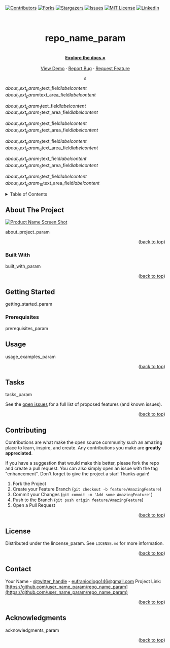 <div id="top"></div>
<!--
*** Thanks for checking out the Best-README-Template. If you have a suggestion
*** that would make this better, please fork the repo and create a pull request
*** or simply open an issue with the tag "enhancement".
*** Don't forget to give the project a star!
*** Thanks again! Now go create something AMAZING! :D
-->



<!-- PROJECT SHIELDS -->
<!--
*** I'm using markdown "reference style" links for readability.
*** Reference links are enclosed in brackets [ ] instead of parentheses ( ).
*** See the bottom of this document for the declaration of the reference variables
*** for contributors-url, forks-url, etc. This is an optional, concise syntax you may use.
*** https://www.markdownguide.org/basic-syntax/#reference-style-links
-->
[![Contributors][contributors-shield]](https://github.com/user_name_param/repo_name_param/CONTRIBUTORS.md)
[![Forks][forks-shield]](https://github.com/user_name_param/repo_name_param/fork)
[![Stargazers][stars-shield]](https://github.com/user_name_param/repo_name_param/stargazersi)
[![Issues][issues-shield]](https://github.com/user_name_param/repo_name_param/issues)
[![MIT License][license-shield]](https://github.com/user_name_param/repo_name_param/blob/master/LICENSE)
[![LinkedIn][linkedin-shield]](https://www.linkedin.com/in/eufranio-diogo-a33145122/)



<!-- PROJECT LOGO -->
<br />
<div align="center">
<h1 align="center">repo_name_param</h1>

  <p align="center">
    <br />
    <a href="https://github.com/user_name_param/repo_name_param"><strong>Explore the docs »</strong></a>
    <br />
    <br />
    <a href="https://domain_name_param/repo_name_param">View Demo</a>
    ·
    <a href="https://github.com/user_name_param/repo_name_param/issues">Report Bug</a>
    ·
    <a href="https://github.com/user_name_param/repo_name_param/issues">Request Feature</a>
  </p>s
</div>

$about_next_param_0$text_field$label content$
$about_next_param$text_area_field$label content$

$about_next_param_1$text_field$label content$
$about_next_param_2$text_area_field$label content$

$about_next_param_3$text_field$label content$
$about_next_param_4$text_area_field$label content$

$about_next_param_5$text_field$label content$
$about_next_param_6$text_area_field$label content$

$about_next_param_7$text_field$label content$
$about_next_param_8$text_area_field$label content$

$about_next_param_9$text_field$label content$
$about_next_param_10$text_area_field$label content$

<!-- TABLE OF CONTENTS -->
<details>
  <summary>Table of Contents</summary>
  <ol>
    <li>
      <a href="#about-the-project">About The Project</a>
      <ul>
        <li><a href="#built-with">Built With</a></li>
      </ul>
    </li>
    <li>
      <a href="#getting-started">Getting Started</a>
      <ul>
        <li><a href="#prerequisites">Prerequisites</a></li>
        <li><a href="#installation">Installation</a></li>
      </ul>
    </li>
    <li><a href="#usage">Usage</a></li>
    <li><a href="#roadmap">Roadmap</a></li>
    <li><a href="#contributing">Contributing</a></li>
    <li><a href="#license">License</a></li>
    <li><a href="#contact">Contact</a></li>
    <li><a href="#acknowledgments">Acknowledgments</a></li>
  </ol>
</details>



<!-- ABOUT THE PROJECT -->
## About The Project

[![Product Name Screen Shot][product-screenshot]](https://domain_name_param/repo_name_param)

about_project_param

<p align="right">(<a href="#top">back to top</a>)</p>



### Built With

built_with_param

<p align="right">(<a href="#top">back to top</a>)</p>

<!-- GETTING STARTED -->
## Getting Started

getting_started_param

### Prerequisites

prerequisites_param


<!-- USAGE EXAMPLES -->
## Usage

usage_examples_param

<p align="right">(<a href="#top">back to top</a>)</p>



<!-- ROADMAP -->
## Tasks

tasks_param

See the [open issues](https://github.com/user_name_param/repo_name_param/issues) for a full list of proposed features (and known issues).

<p align="right">(<a href="#top">back to top</a>)</p>



<!-- CONTRIBUTING -->
## Contributing

Contributions are what make the open source community such an amazing place to learn, inspire, and create. Any contributions you make are **greatly appreciated**.

If you have a suggestion that would make this better, please fork the repo and create a pull request. You can also simply open an issue with the tag "enhancement".
Don't forget to give the project a star! Thanks again!

1. Fork the Project
2. Create your Feature Branch (`git checkout -b feature/AmazingFeature`)
3. Commit your Changes (`git commit -m 'Add some AmazingFeature'`)
4. Push to the Branch (`git push origin feature/AmazingFeature`)
5. Open a Pull Request

<p align="right">(<a href="#top">back to top</a>)</p>



<!-- LICENSE -->
## License

Distributed under the lincense_param. See `LICENSE.md` for more information.

<p align="right">(<a href="#top">back to top</a>)</p>



<!-- CONTACT -->
## Contact

Your Name - [@twitter_handle](https://twitter.com/twitter_handle) - eufraniodiogo146@gmail.com
Project Link: [https://github.com/user_name_param/repo_name_param](https://github.com/user_name_param/repo_name_param)

<p align="right">(<a href="#top">back to top</a>)</p>



<!-- ACKNOWLEDGMENTS -->
## Acknowledgments

acknowledgments_param

<p align="right">(<a href="#top">back to top</a>)</p>



<!-- MARKDOWN LINKS & IMAGES -->
<!-- https://www.markdownguide.org/basic-syntax/#reference-style-links -->
[contributors-shield]: https://img.shields.io/github/contributors/user_name_param/repo_name_param.svg?style=for-the-badge
[contributors-url]: https://github.com/user_name_param/repo_name_param/graphs/contributors
[forks-shield]: https://img.shields.io/github/forks/user_name_param/repo_name_param.svg?style=for-the-badge
[forks-url]: https://github.com/user_name_param/repo_name_param/network/members
[stars-shield]: https://img.shields.io/github/stars/user_name_param/repo_name_param.svg?style=for-the-badge
[stars-url]: https://github.com/user_name_param/repo_name_param/stargazers
[issues-shield]: https://img.shields.io/github/issues/user_name_param/repo_name_param.svg?style=for-the-badge
[issues-url]: https://github.com/user_name_param/repo_name_param/issues
[license-shield]: https://img.shields.io/github/license/user_name_param/repo_name_param.svg?style=for-the-badge
[license-url]: https://github.com/user_name_param/repo_name_param/blob/master/LICENSE.txt
[linkedin-shield]: https://img.shields.io/badge/-LinkedIn-black.svg?style=for-the-badge&logo=linkedin&colorB=555
[linkedin-url]: https://linkedin.com/in/eufranio-diogo-a33145122
[product-screenshot]: IMG/screenshot_param.png
